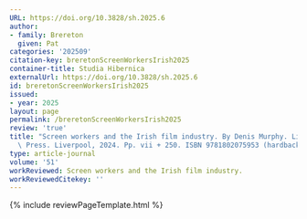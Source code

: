 ```yaml
---
URL: https://doi.org/10.3828/sh.2025.6
author:
- family: Brereton
  given: Pat
categories: '202509'
citation-key: breretonScreenWorkersIrish2025
container-title: Studia Hibernica
externalUrl: https://doi.org/10.3828/sh.2025.6
id: breretonScreenWorkersIrish2025
issued:
- year: 2025
layout: page
permalink: /breretonScreenWorkersIrish2025
review: 'true'
title: "Screen workers and the Irish film industry. By Denis Murphy. Liverpool University\
  \ Press. Liverpool, 2024. Pp. vii + 250. ISBN 9781802075953 (hardback). \xA388."
type: article-journal
volume: '51'
workReviewed: Screen workers and the Irish film industry.
workReviewedCitekey: ''
---
```

{% include reviewPageTemplate.html %}